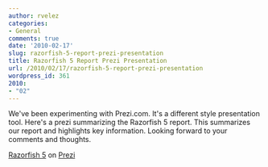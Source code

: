 ```yaml
---
author: rvelez
categories:
- General
comments: true
date: '2010-02-17'
slug: razorfish-5-report-prezi-presentation
title: Razorfish 5 Report Prezi Presentation
url: /2010/02/17/razorfish-5-report-prezi-presentation
wordpress_id: 361
2010:
- "02"
---
```



We've been experimenting with Prezi.com. It's a different style presentation tool. Here's a prezi summarizing the Razorfish 5 report. This summarizes our report and highlights key information. Looking forward to your comments and thoughts.



[Razorfish 5](http://prezi.com/ftwqy88xsq-d/) on [Prezi](http://prezi.com)
